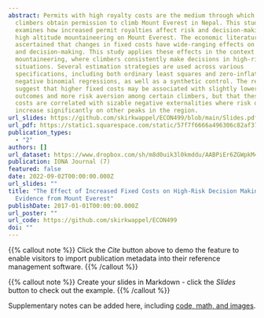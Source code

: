 ```yaml
---
abstract: Permits with high royalty costs are the medium through which mountain
  climbers obtain permission to climb Mount Everest in Nepal. This study
  examines how increased permit royalties affect risk and decision-making in
  high altitude mountaineering on Mount Everest. The economic literature has
  ascertained that changes in fixed costs have wide-ranging effects on behaviour
  and decision-making. This study applies these effects in the context of
  mountaineering, where climbers consistently make decisions in high-risk
  situations. Several estimation strategies are used across various
  specifications, including both ordinary least squares and zero-inflated
  negative binomial regressions, as well as a synthetic control. The results
  suggest that higher fixed costs may be associated with slightly lower risk
  outcomes and more risk aversion among certain climbers, but that these higher
  costs are correlated with sizable negative externalities where risk outcomes
  increase significantly on other peaks in the region.
url_slides: https://github.com/skirkwappel/ECON499/blob/main/Slides.pdf
url_pdf: https://static1.squarespace.com/static/57f7f6666a496306c82af376/t/631bdc0ee262f068e08e32f3/1662770220730/IONA-2022-Volume-VII.pdf
publication_types:
  - "2"
authors: []
url_dataset: https://www.dropbox.com/sh/m8d0uik3l0kmddu/AABPiEr6ZGWpkM4O8TaC0jDPa?dl=0
publication: IONA Journal (7)
featured: false
date: 2022-09-02T00:00:00.000Z
url_slides: ""
title: "The Effect of Increased Fixed Costs on High-Risk Decision Making:
  Evidence from Mount Everest"
publishDate: 2017-01-01T00:00:00.000Z
url_poster: ""
url_code: https://github.com/skirkwappel/ECON499
doi: ""
---
```


{{% callout note %}}
Click the _Cite_ button above to demo the feature to enable visitors to import publication metadata into their reference management software.
{{% /callout %}}

{{% callout note %}}
Create your slides in Markdown - click the _Slides_ button to check out the example.
{{% /callout %}}

Supplementary notes can be added here, including [code, math, and images](https://wowchemy.com/docs/writing-markdown-latex/).

